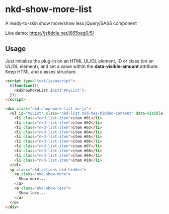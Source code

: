 # nkd-show-more-list
A ready-to-skin show more/show less jQuery/SASS component

Live demo: https://jsfiddle.net/j865xeg0/5/

Usage
-----

Just initialize the plug-in on an HTML UL/OL element, ID or class (on an UL/OL element), and set a value within the **data-visible-amount** attribute.
Keep HTML and classes structure.

```html
<script type="text/javascript">
  $(function(){
    nkdShowMoreList.init('#myList');
  });
</script>

<div class="nkd-show-more-list no-js">
  <ul id="myList" class="nkd-list nkd-has-hidden-content" data-visible-amount="4">
    <li class="nkd-list-item">item #01</li>
    <li class="nkd-list-item">item #02</li>
    <li class="nkd-list-item">item #03</li>
    <li class="nkd-list-item">item #04</li>
    <li class="nkd-list-item">item #05</li>
    <li class="nkd-list-item">item #06</li>
    <li class="nkd-list-item">item #07</li>
    <li class="nkd-list-item">item #08</li>
    <li class="nkd-list-item">item #09</li>
    <li class="nkd-list-item">item #10</li>    
  </ul>
  <p class="nkd-actions nkd-hidden">
    <a class="nkd-show-more">
      Show more...
    </a>
    <a class="nkd-show-less">
      Show less...
    </a>
  </p>
</div>
```
